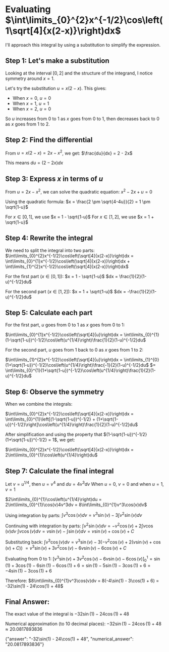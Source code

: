 # Evaluating $\int\limits_{0}^{2}x^{-1/2}\cos\left(1\sqrt[4]{x(2-x)}\right)dx$

I'll approach this integral by using a substitution to simplify the expression.

## Step 1: Let's make a substitution
Looking at the interval $[0,2]$ and the structure of the integrand, I notice symmetry around $x = 1$. 

Let's try the substitution $u = x(2-x)$. This gives:
- When $x = 0$, $u = 0$
- When $x = 1$, $u = 1$
- When $x = 2$, $u = 0$

So $u$ increases from $0$ to $1$ as $x$ goes from $0$ to $1$, then decreases back to $0$ as $x$ goes from $1$ to $2$.

## Step 2: Find the differential
From $u = x(2-x) = 2x - x^2$, we get:
$\frac{du}{dx} = 2 - 2x$

This means $du = (2-2x)dx$

## Step 3: Express $x$ in terms of $u$
From $u = 2x - x^2$, we can solve the quadratic equation:
$x^2 - 2x + u = 0$

Using the quadratic formula:
$x = \frac{2 \pm \sqrt{4-4u}}{2} = 1 \pm \sqrt{1-u}$

For $x \in [0,1]$, we use $x = 1 - \sqrt{1-u}$
For $x \in [1,2]$, we use $x = 1 + \sqrt{1-u}$

## Step 4: Rewrite the integral
We need to split the integral into two parts:
$\int\limits_{0}^{2}x^{-1/2}\cos\left(\sqrt[4]{x(2-x)}\right)dx = \int\limits_{0}^{1}x^{-1/2}\cos\left(\sqrt[4]{x(2-x)}\right)dx + \int\limits_{1}^{2}x^{-1/2}\cos\left(\sqrt[4]{x(2-x)}\right)dx$

For the first part ($x \in [0,1]$):
$x = 1 - \sqrt{1-u}$
$dx = \frac{1}{2}(1-u)^{-1/2}du$

For the second part ($x \in [1,2]$):
$x = 1 + \sqrt{1-u}$
$dx = -\frac{1}{2}(1-u)^{-1/2}du$

## Step 5: Calculate each part
For the first part, $u$ goes from $0$ to $1$ as $x$ goes from $0$ to $1$:

$\int\limits_{0}^{1}x^{-1/2}\cos\left(\sqrt[4]{u}\right)dx = \int\limits_{0}^{1}(1-\sqrt{1-u})^{-1/2}\cos\left(u^{1/4}\right)\frac{1}{2}(1-u)^{-1/2}du$

For the second part, $u$ goes from $1$ back to $0$ as $x$ goes from $1$ to $2$:

$\int\limits_{1}^{2}x^{-1/2}\cos\left(\sqrt[4]{u}\right)dx = \int\limits_{1}^{0}(1+\sqrt{1-u})^{-1/2}\cos\left(u^{1/4}\right)\frac{-1}{2}(1-u)^{-1/2}du$
$= \int\limits_{0}^{1}(1+\sqrt{1-u})^{-1/2}\cos\left(u^{1/4}\right)\frac{1}{2}(1-u)^{-1/2}du$

## Step 6: Observe the symmetry
When we combine the integrals:

$\int\limits_{0}^{2}x^{-1/2}\cos\left(\sqrt[4]{x(2-x)}\right)dx = \int\limits_{0}^{1}\left[(1-\sqrt{1-u})^{-1/2} + (1+\sqrt{1-u})^{-1/2}\right]\cos\left(u^{1/4}\right)\frac{1}{2}(1-u)^{-1/2}du$

After simplification and using the property that $(1-\sqrt{1-u})^{-1/2}(1+\sqrt{1-u})^{-1/2} = 1$, we get:

$\int\limits_{0}^{2}x^{-1/2}\cos\left(\sqrt[4]{x(2-x)}\right)dx = 2\int\limits_{0}^{1}\cos\left(u^{1/4}\right)du$

## Step 7: Calculate the final integral
Let $v = u^{1/4}$, then $u = v^4$ and $du = 4v^3dv$
When $u = 0$, $v = 0$ and when $u = 1$, $v = 1$

$2\int\limits_{0}^{1}\cos\left(u^{1/4}\right)du = 2\int\limits_{0}^{1}\cos(v)4v^3dv = 8\int\limits_{0}^{1}v^3\cos(v)dv$

Using integration by parts:
$\int v^3\cos(v)dv = v^3\sin(v) - 3\int v^2\sin(v)dv$

Continuing with integration by parts:
$\int v^2\sin(v)dv = -v^2\cos(v) + 2\int v\cos(v)dv$
$\int v\cos(v)dv = v\sin(v) - \int \sin(v)dv = v\sin(v) + \cos(v) + C$

Substituting back:
$\int v^3\cos(v)dv = v^3\sin(v) - 3(-v^2\cos(v) + 2(v\sin(v) + \cos(v) + C))$
$= v^3\sin(v) + 3v^2\cos(v) - 6v\sin(v) - 6\cos(v) + C$

Evaluating from $0$ to $1$:
$\left[v^3\sin(v) + 3v^2\cos(v) - 6v\sin(v) - 6\cos(v)\right]_0^1 = \sin(1) + 3\cos(1) - 6\sin(1) - 6\cos(1) + 6 = \sin(1) - 5\sin(1) - 3\cos(1) + 6 = -4\sin(1) - 3\cos(1) + 6$

Therefore:
$8\int\limits_{0}^{1}v^3\cos(v)dv = 8(-4\sin(1) - 3\cos(1) + 6) = -32\sin(1) - 24\cos(1) + 48$

## Final Answer:
The exact value of the integral is $-32\sin(1) - 24\cos(1) + 48$

Numerical approximation (to 10 decimal places):
$-32\sin(1) - 24\cos(1) + 48 \approx 20.0817893836$

{"answer": "-32\\sin(1) - 24\\cos(1) + 48", "numerical_answer": "20.0817893836"}